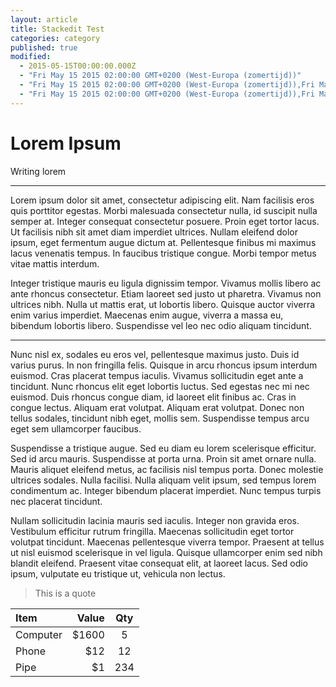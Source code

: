 ```yaml
---
layout: article
title: Stackedit Test
categories: category
published: true
modified: 
  - 2015-05-15T00:00:00.000Z
  - "Fri May 15 2015 02:00:00 GMT+0200 (West-Europa (zomertijd))"
  - "Fri May 15 2015 02:00:00 GMT+0200 (West-Europa (zomertijd)),Fri May 15 2015 02:00:00 GMT+0200 (West-Europa (zomertijd))"
  - "Fri May 15 2015 02:00:00 GMT+0200 (West-Europa (zomertijd)),Fri May 15 2015 02:00:00 GMT+0200 (West-Europa (zomertijd)),Fri May 15 2015 02:00:00 GMT+0200 (West-Europa (zomertijd)),Fri May 15 2015 02:00:00 GMT+0200 (West-Europa (zomertijd))"
---
```



# Lorem Ipsum

Writing lorem

-------------------------------------------
Lorem ipsum dolor sit amet, consectetur adipiscing elit. Nam facilisis eros quis porttitor egestas. Morbi malesuada consectetur nulla, id suscipit nulla semper at. Integer consequat consectetur posuere. Proin eget tortor lacus. Ut facilisis nibh sit amet diam imperdiet ultrices. Nullam eleifend dolor ipsum, eget fermentum augue dictum at. Pellentesque finibus mi maximus lacus venenatis tempus. In faucibus tristique congue. Morbi tempor metus vitae mattis interdum.

Integer tristique mauris eu ligula dignissim tempor. Vivamus mollis libero ac ante rhoncus consectetur. Etiam laoreet sed justo ut pharetra. Vivamus non ultrices nibh. Nulla ut mattis erat, ut lobortis libero. Quisque auctor viverra enim varius imperdiet. Maecenas enim augue, viverra a massa eu, bibendum lobortis libero. Suspendisse vel leo nec odio aliquam tincidunt.

-------------------------------------------

Nunc nisl ex, sodales eu eros vel, pellentesque maximus justo. Duis id varius purus. In non fringilla felis. Quisque in arcu rhoncus ipsum interdum euismod. Cras placerat tempus iaculis. Vivamus sollicitudin eget ante a tincidunt. Nunc rhoncus elit eget lobortis luctus. Sed egestas nec mi nec euismod. Duis rhoncus congue diam, id laoreet elit finibus ac. Cras in congue lectus. Aliquam erat volutpat. Aliquam erat volutpat. Donec non tellus sodales, tincidunt nibh eget, mollis sem. Suspendisse tempus arcu eget sem ullamcorper faucibus.

Suspendisse a tristique augue. Sed eu diam eu lorem scelerisque efficitur. Sed id arcu mauris. Suspendisse at porta urna. Proin sit amet ornare nulla. Mauris aliquet eleifend metus, ac facilisis nisl tempus porta. Donec molestie ultrices sodales. Nulla facilisi. Nulla aliquam velit ipsum, sed tempus lorem condimentum ac. Integer bibendum placerat imperdiet. Nunc tempus turpis nec placerat tincidunt.

Nullam sollicitudin lacinia mauris sed iaculis. Integer non gravida eros. Vestibulum efficitur rutrum fringilla. Maecenas sollicitudin eget tortor volutpat tincidunt. Maecenas pellentesque viverra tempor. Praesent at tellus ut nisl euismod scelerisque in vel ligula. Quisque ullamcorper enim sed nibh blandit eleifend. Praesent vitae consequat elit, at laoreet lacus. Sed odio ipsum, vulputate eu tristique ut, vehicula non lectus.

> This is a quote

| Item     | Value | Qty   |
| :------- | ----: | :---: |
| Computer | $1600 |  5    |
| Phone    | $12   |  12   |
| Pipe     | $1    |  234  |


